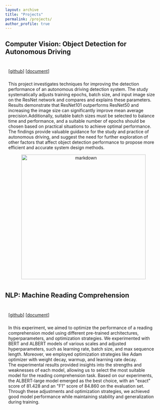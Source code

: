 ```yaml
---
layout: archive
title: "Projects"
permalink: /projects/
author_profile: true
---
```


## Computer Vision: Object Detection for Autonomous Driving
<div style="display:inline-block; border:2px; margin:10px;">
    <p>
        [<a href="https://github.com/Danaliu67/Computer-Vision-Object-Detection-for-Autonomous-Driving">github</a>]
        [<a href="https://zhuanlan.zhihu.com/p/640969983">document</a>]
    </p>
    <p style="float:left;margin-top:10px;">
        This project investigates techniques for improving the detection performance of an autonomous driving detection system. The study systematically adjusts training epochs, batch size, and input image size on the ResNet network and compares and explains these parameters. Results demonstrate that ResNet101 outperforms ResNet50 and increasing the image size can significantly improve mean average precision.Additionally, suitable batch sizes must be selected to balance time and performance, and a suitable number of epochs should be chosen based on practical situations to achieve optimal performance. <br/>
        The findings provide valuable guidance for the study and practice of autonomous driving, and suggest the need for further exploration of other factors that affect object detection performance to propose more efficient and accurate system design methods.
    </p>
    <div style="text-align:center;">
    <img src="https://github.com/Danaliu67/Computer-Vision-Object-Detection-for-Autonomous-Driving/raw/main/resources/figure7.png" width="400" alt="markdown" hspace="40px">
    </div>
    
</div>

## NLP: Machine Reading Comprehension
<div style="display:inline-block; border:2px; margin:10px;">
    <p>
        [<a href="https://github.com/Danaliu67/NLP-Machine-Reading-Comprehension">github</a>]
        [<a href="https://zhuanlan.zhihu.com/p/640977528">document</a>]
    </p>
    <p style="float:left;margin-top:10px;">
        In this experiment, we aimed to optimize the performance of a reading comprehension model using different pre-trained architectures, hyperparameters, and optimization strategies. We experimented with BERT and ALBERT models of various scales and adjusted hyperparameters, such as learning rate, batch size, and max sequence length. Moreover, we employed optimization strategies like Adam optimizer with weight decay, warmup, and learning rate decay. <br/>
        The experimental results provided insights into the strengths and weaknesses of each model, allowing us to select the most suitable model for the reading comprehension task. Based on our experiments, the ALBERT-large model emerged as the best choice, with an "exact" score of 81.428 and an "F1" score of 84.860 on the evaluation set. Through these adjustments and optimization strategies, we achieved good model performance while maintaining stability and generalization during training.
    </p>
    
</div>
